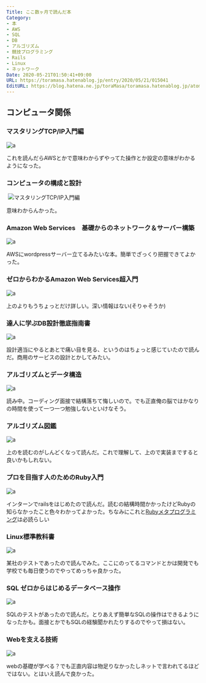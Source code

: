 ```yaml
---
Title: ここ数ヶ月で読んだ本
Category:
- 本
- AWS
- SQL
- DB
- アルゴリズム
- 競技プログラミング
- Rails
- Linux
- ネットワーク
Date: 2020-05-21T01:50:41+09:00
URL: https://toramasa.hatenablog.jp/entry/2020/05/21/015041
EditURL: https://blog.hatena.ne.jp/toraMasa/toramasa.hatenablog.jp/atom/entry/26006613571152511
---
```


## コンピュータ関係

### マスタリングTCP/IP入門編
![a](https://m.media-amazon.com/images/I/71poCkUqeRL._AC_UL320_.jpg)

これを読んだらAWSとかで意味わからずやってた操作とか設定の意味がわかるようになった。

### コンピュータの構成と設計
 ![マスタリングTCP/IP入門編](https://m.media-amazon.com/images/I/81247djnquL._AC_UL320_.jpg)

意味わからんかった。

### Amazon Web Services　基礎からのネットワーク＆サーバー構築
![a](https://m.media-amazon.com/images/I/91ATRn1k4sL._AC_UL320_.jpg)

AWSにwordpressサーバー立てるみたいな本。簡単でざっくり把握できてよかった。

### ゼロからわかるAmazon Web Services超入門
![a](https://m.media-amazon.com/images/I/81SDTd1Zq1L._AC_UL320_.jpg)

上のよりもうちょっとだけ詳しい。深い情報はない(そりゃそうか)

### 達人に学ぶDB設計徹底指南書
![a](https://m.media-amazon.com/images/I/816QZQZMrEL._AC_UL320_.jpg)

設計適当にやるとあとで痛い目を見る、というのはちょっと感じていたので読んだ。商用のサービスの設計とかしてみたい。

### アルゴリズムとデータ構造
![a](https://m.media-amazon.com/images/I/81KTlXyTVaL._AC_UL320_.jpg)

読み中。コーディング面接で結構落ちて悔しいので。でも正直俺の脳ではかなりの時間を使って一つ一つ勉強しないといけなそう。

### アルゴリズム図鑑
![a](https://m.media-amazon.com/images/I/81S4waIezgL._AC_UL320_.jpg)


上のを読むのがしんどくなって読んだ。これで理解して、上ので実装まですると良いかもしれない。

### プロを目指す人のためのRuby入門
![a](https://m.media-amazon.com/images/I/81+x-pJNr0L._AC_UL320_.jpg)

インターンでrailsをはじめたので読んだ。読むの結構時間かかったけどRubyの知らなかったこと色々わかってよかった。ちなみにこれと[Rubyメタプログラミング](https://www.amazon.co.jp/%E3%83%A1%E3%82%BF%E3%83%97%E3%83%AD%E3%82%B0%E3%83%A9%E3%83%9F%E3%83%B3%E3%82%B0Ruby-%E7%AC%AC2%E7%89%88-Paolo-Perrotta/dp/4873117437/ref=sr_1_1?__mk_ja_JP=%E3%82%AB%E3%82%BF%E3%82%AB%E3%83%8A&dchild=1&keywords=%E3%83%A1%E3%82%BF%E3%83%97%E3%83%AD%E3%82%B0%E3%83%A9%E3%83%9F%E3%83%B3%E3%82%B0ruby&qid=1589994376&sr=8-1)は必読らしい

### Linux標準教科書
![a](https://m.media-amazon.com/images/I/41cQi5-KyLL._SY346_.jpg)

某社のテストであったので読んでみた。ここにのってるコマンドとかは開発でも学校でも毎日使うのでやってめっちゃ良かった。

### SQL ゼロからはじめるデータベース操作
![a](https://m.media-amazon.com/images/I/81gqPigm0mL._AC_UL320_.jpg)

SQLのテストがあったので読んだ。とりあえず簡単なSQLの操作はできるようになったかも。面接とかでもSQLの経験聞かれたりするのでやって損はない。

### Webを支える技術
![a](https://m.media-amazon.com/images/I/81S71R5s-jL._AC_UL320_.jpg)


webの基礎が学べる？でも正直内容は物足りなかったしネットで言われてるほどではない。とはいえ読んで良かった。
